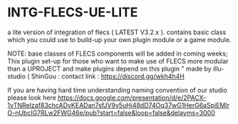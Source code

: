 # INTG-FLECS-UE-LITE
a lite version of integration of flecs ( LATEST V3.2.x ). contains basic class which you could use to build-up your own plugin module or a game module.
 
 
NOTE: base classes of FLECS components will be added in coming weeks; 
This plugin set-up for those who want to make use of FLECS more modular than a UPROJECT and make plugins depend on this plugin "
made by illu-studio ( ShinGou : contact link : https://discord.gg/wkh4h4H

If you are having hard time understanding naming convention of our studio please look here 
https://docs.google.com/presentation/d/e/2PACX-1vTNReIzaf83chcADvKEADan7sfJV9v5uHi48dD74Oq37wG1HerG6aSpjEMIrO-nUbcIG7RLw2FWG46e/pub?start=false&loop=false&delayms=3000

